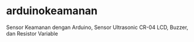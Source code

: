 # arduinokeamanan
Sensor Keamanan dengan Arduino, Sensor Ultrasonic CR-04 LCD, Buzzer, dan Resistor Variable
